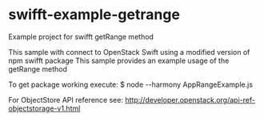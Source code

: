 # swifft-example-getrange
Example project for swifft getRange method

This sample with connect to OpenStack Swift using a modified version of npm swifft package
This sample provides an example usage of the getRange method

To get package working
execute: $ node --harmony AppRangeExample.js

For ObjectStore API reference see:
http://developer.openstack.org/api-ref-objectstorage-v1.html
